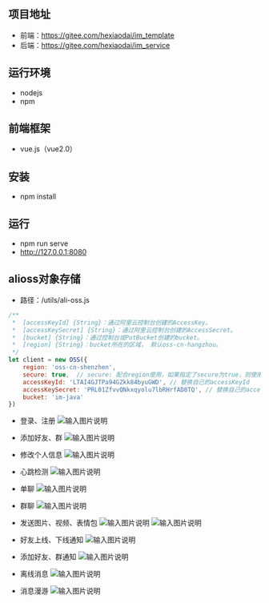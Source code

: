 ## 项目地址
- 前端：https://gitee.com/hexiaodai/im_template
- 后端：https://gitee.com/hexiaodai/im_service

## 运行环境
- nodejs
- npm

## 前端框架
- vue.js（vue2.0）

## 安装
- npm install

## 运行
- npm run serve
- http://127.0.0.1:8080

## alioss对象存储
- 路径：/utils/ali-oss.js

```JavaScript
/**
 *  [accessKeyId] {String}：通过阿里云控制台创建的AccessKey。
 *  [accessKeySecret] {String}：通过阿里云控制台创建的AccessSecret。
 *  [bucket] {String}：通过控制台或PutBucket创建的bucket。
 *  [region] {String}：bucket所在的区域， 默认oss-cn-hangzhou。
 */
let client = new OSS({
    region: 'oss-cn-shenzhen',
    secure: true,  // secure: 配合region使用，如果指定了secure为true，则使用HTTPS访问  
    accessKeyId: 'LTAI4GJTPa94GZkk84byuGWD', // 替换自己的accessKeyId
    accessKeySecret: 'PRL01ZfvvQNkxqyolu7lbRHrfAD8TQ', // 替换自己的accessKeySecret
    bucket: 'im-java'
})
```

- 登录、注册
![输入图片说明](https://images.gitee.com/uploads/images/2021/0421/185201_f0cac64f_5174336.png "屏幕截图.png")

- 添加好友、群
![输入图片说明](https://images.gitee.com/uploads/images/2021/0421/185238_68f96d90_5174336.png "屏幕截图.png")

- 修改个人信息
![输入图片说明](https://images.gitee.com/uploads/images/2021/0421/185255_8460cc4c_5174336.png "屏幕截图.png")

- 心跳检测
![输入图片说明](https://images.gitee.com/uploads/images/2021/0421/185340_c10b6755_5174336.png "屏幕截图.png")

- 单聊
![输入图片说明](https://images.gitee.com/uploads/images/2021/0421/185352_ab14c0b3_5174336.png "屏幕截图.png")

- 群聊
![输入图片说明](https://images.gitee.com/uploads/images/2021/0421/185413_5f3c684e_5174336.png "屏幕截图.png")

- 发送图片、视频、表情包
![输入图片说明](https://images.gitee.com/uploads/images/2021/0421/185432_c6cf5c60_5174336.png "屏幕截图.png")
![输入图片说明](https://images.gitee.com/uploads/images/2021/0421/185443_6ad55648_5174336.png "屏幕截图.png")


- 好友上线、下线通知
![输入图片说明](https://images.gitee.com/uploads/images/2021/0421/185507_9d491287_5174336.png "屏幕截图.png")

- 添加好友、群通知
![输入图片说明](https://images.gitee.com/uploads/images/2021/0421/185518_eafbddb4_5174336.png "屏幕截图.png")

- 离线消息
![输入图片说明](https://images.gitee.com/uploads/images/2021/0421/185530_0692f227_5174336.png "屏幕截图.png")

- 消息漫游
![输入图片说明](https://images.gitee.com/uploads/images/2021/0421/185549_ea1b7d7a_5174336.png "屏幕截图.png")
